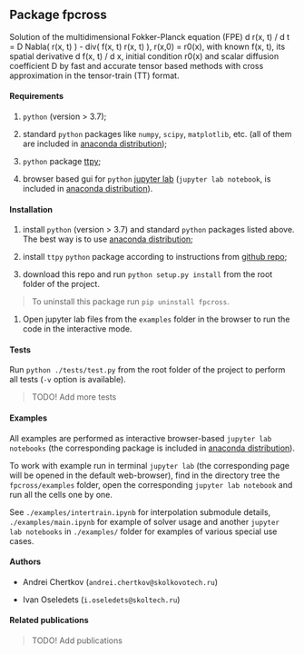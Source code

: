 ## Package fpcross

Solution of the multidimensional Fokker-Planck equation (FPE)
d r(x, t) / d t = D Nabla( r(x, t) ) - div( f(x, t) r(x, t) ),
r(x,0) = r0(x),
with known f(x, t), its spatial derivative d f(x, t) / d x, initial condition r0(x) and scalar diffusion coefficient D
by fast and accurate tensor based methods with cross approximation in the tensor-train (TT) format.

#### Requirements

1. `python` (version > 3.7);

1. standard `python` packages like `numpy`, `scipy`, `matplotlib`, etc. (all of them are included in [anaconda distribution](https://www.anaconda.com/download/));

1. `python` package [ttpy](https://github.com/oseledets/ttpy);

1. browser based gui for `python` [jupyter lab](https://github.com/jupyterlab/jupyterlab) (`jupyter lab notebook`, is included in [anaconda distribution](https://www.anaconda.com/download/)).

#### Installation

1. install `python` (version > 3.7) and standard `python` packages listed above. The best way is to use [anaconda distribution](https://www.anaconda.com/download/);

1. install `ttpy` `python` package according to instructions from [github repo](https://github.com/oseledets/ttpy);

1. download this repo and run `python setup.py install` from the root folder of the project.

  > To uninstall this package run `pip uninstall fpcross`.

1. Open jupyter lab files from the `examples` folder in the browser to run the code in the interactive mode.

#### Tests

Run `python ./tests/test.py` from the root folder of the project to perform all tests (`-v` option is available).

> TODO! Add more tests

#### Examples

All examples are performed as interactive browser-based `jupyter lab notebooks` (the corresponding package is included in [anaconda distribution](https://www.anaconda.com/download/)).

To work with example run in terminal `jupyter lab` (the corresponding page will be opened in the default web-browser), find in the directory tree the `fpcross/examples` folder, open the corresponding `jupyter lab notebook` and run all the cells one by one.

See `./examples/intertrain.ipynb` for interpolation submodule details, `./examples/main.ipynb` for example of solver usage and another `jupyter lab notebooks` in `./examples/` folder for examples of various special use cases.

#### Authors

- Andrei Chertkov (`andrei.chertkov@skolkovotech.ru`)

- Ivan Oseledets (`i.oseledets@skoltech.ru`)

#### Related publications

> TODO! Add publications
